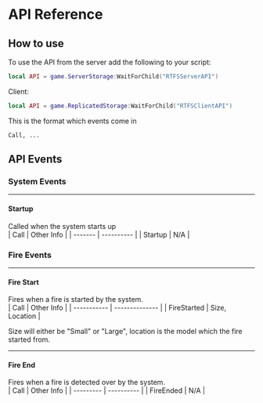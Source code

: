 # API Reference

## How to use

To use the API from the server add the following to your script:
```lua
local API = game.ServerStorage:WaitForChild("RTFSServerAPI")
```
Client:
```lua
local API = game.ReplicatedStorage:WaitForChild("RTFSClientAPI")
```

This is the format which events come in
```
Call, ...
```

## API Events

### System Events
--------------------------------------------
#### **Startup**
Called when the system starts up  
| Call    | Other Info |
| ------- | ---------- |
| Startup | N/A        |

### Fire Events

--------------------------------------------
#### **Fire Start**
Fires when a fire is started by the system.  
| Call        | Other Info     |
| ----------- | -------------- |
| FireStarted | Size, Location |
  
Size will either be "Small" or "Large", location is the model which the fire started from. 

--------------------------------------------
#### **Fire End**
Fires when a fire is detected over by the system.  
| Call      | Other Info |
| --------- | ---------- |
| FireEnded | N/A        |